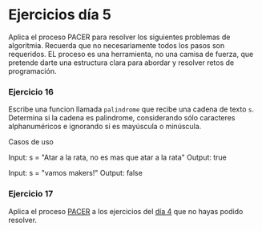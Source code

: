 # Ejercicios día 5

Aplica el proceso PACER para resolver los siguientes problemas de algoritmia. Recuerda que no necesariamente todos los pasos son requeridos. EL proceso es una herramienta, no una camisa de fuerza, que pretende darte una estructura clara para abordar y resolver retos de programación. 

### Ejercicio 16

Escribe una funcion llamada `palindrome` que recibe una cadena de texto `s`. Determina si la cadena es palindrome, considerando sólo caracteres alphanuméricos e ignorando si es mayúscula o minúscula.

Casos de uso

Input: s = "Atar a la rata, no es mas que atar a la rata"
Output: true

Input: s = "vamos makers!"
Output: false

### Ejercicio 17

Aplica el proceso [PACER](https://github.com/anayib/proceso-solucion-problemas) a los ejercicios del [día 4](dia-1.md) que no hayas podido resolver. 
